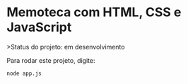 <h1>Memoteca com HTML, CSS e JavaScript</h1>
>Status do projeto: em desenvolvimento 

Para rodar este projeto, digite:

```
node app.js
```
